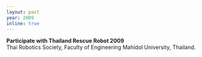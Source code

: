 ```yaml
---
layout: past
year: 2009
inline: true
---
```


**Participate with Thailand Rescue Robot 2009**<br>
Thai Robotics Society, Faculty of Engineering Mahidol University, Thailand.